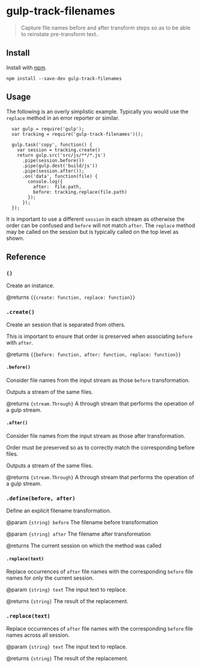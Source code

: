 # gulp-track-filenames

> Capture file names before and after transform steps so as to be able to reinstate pre-transform text..

## Install

Install with [npm](https://npmjs.org/package/gulp-track-filenames).

```
npm install --save-dev gulp-track-filenames
```

## Usage

The following is an overly simplistic example. Typically you would use the `replace` method in an error reporter or
similar.

```
  var gulp = require('gulp');
  var tracking = require('gulp-track-filenames')();
  
  gulp.task('copy', function() {
    var session = tracking.create()
    return gulp.src('src/js/**/*.js')
      .pipe(session.before())
      .pipe(gulp.dest('build/js'))
      .pipe(session.after());
      .on('data', function(file) {
        console.log({
          after:  file.path,
          before: tracking.replace(file.path)
        });
      });
  });
```

It is important to use a different `session` in each stream as otherwise the order can be confused and `before` will
not match `after`. The `replace` method may be called on the session but is typically called on the top level as
shown.
  
## Reference

### `()`

Create an instance.

@returns `{{create: function, replace: function}}`

### `.create()`

Create an session that is separated from others.

This is important to ensure that order is preserved when associating `before` with `after`.

@returns `{{before: function, after: function, replace: function}}`

#### `.before()`

Consider file names from the input stream as those `before` transformation.

Outputs a stream of the same files.

@returns `{stream.Through}` A through stream that performs the operation of a gulp stream.

#### `.after()`

Consider file names from the input stream as those after transformation.

Order must be preserved so as to correctly match the corresponding before files.

Outputs a stream of the same files.

@returns `{stream.Through}` A through stream that performs the operation of a gulp stream.

### `.define(before, after)`

Define an explicit filename transformation.

@param `{string} before` The filename before transformation

@param `{string} after` The filename after transformation
         
@returns The current session on which the method was called

#### `.replace(text)`

Replace occurrences of `after` file names with the corresponding `before` file names for only the current session.

@param `{string} text` The input text to replace.

@returns `{string}` The result of the replacement.

### `.replace(text)`

Replace occurrences of `after` file names with the corresponding `before` file names across all session.

@param `{string} text` The input text to replace.

@returns `{string}` The result of the replacement.